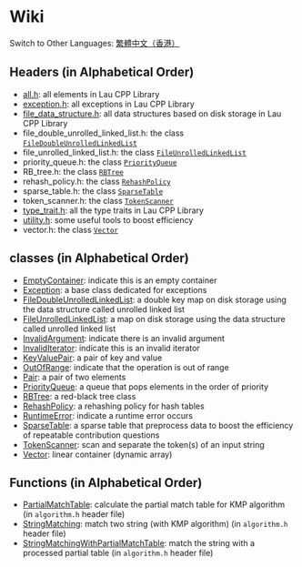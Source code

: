 # Wiki

Switch to Other Languages: [繁體中文（香港）](wiki_main_zh.md)

## Headers (in Alphabetical Order)
- [all.h](wiki/all_en.md): all elements in Lau CPP Library
- [exception.h](wiki/exception_en.md): all exceptions in Lau CPP Library
- [file_data_structure.h](wiki/file_data_structure_en.md): all data
  structures based on disk storage in Lau CPP Library
- file_double_unrolled_linked_list.h: the class
  [`FileDoubleUnrolledLinkedList`](wiki/file_double_unrolled_linked_list_en.md)
- file_unrolled_linked_list.h: the class
  [`FileUnrolledLinkedList`](wiki/file_unrolled_linked_list_en.md)
- priority_queue.h: the class [`PriorityQueue`](wiki/priority_queue_en.md)
- RB_tree.h: the class [`RBTree`](wiki/RB_tree_en.md)
- rehash_policy.h: the class [`RehashPolicy`](wiki/rehash_policy_en.md)
- sparse_table.h: the class [`SparseTable`](wiki/sparse_table_en.md)
- token_scanner.h: the class [`TokenScanner`](wiki/token_scanner_en.md)
- [type_trait.h](wiki/type_trait_en.md): all the type traits in Lau CPP Library
- [utility.h](wiki/utility_en.md): some useful tools to boost efficiency
- vector.h: the class [`Vector`](wiki/vector_en.md)

## classes (in Alphabetical Order)
- [EmptyContainer](wiki/exception_en.md): indicate this is an empty container
- [Exception](wiki/exception_en.md): a base class dedicated for exceptions
- [FileDoubleUnrolledLinkedList](wiki/file_double_unrolled_linked_list_en.md):
  a double key map on disk storage using the data structure called unrolled
  linked list
- [FileUnrolledLinkedList](wiki/file_unrolled_linked_list_en.md):
  a map on disk storage using the data structure called unrolled linked list
- [InvalidArgument](wiki/exception_en.md): indicate there is an invalid argument
- [InvalidIterator](wiki/exception_en.md): indicate this is an invalid iterator
- [KeyValuePair](wiki/key_value_pair_en.md): a pair of key and value
- [OutOfRange](wiki/exception_en.md): indicate that the operation is out of
  range
- [Pair](wiki/pair_en.md): a pair of two elements
- [PriorityQueue](wiki/priority_queue_en.md): a queue that pops elements in the
  order of priority
- [RBTree](wiki/RB_tree_en.md): a red-black tree class
- [RehashPolicy](wiki/rehash_policy_en.md): a rehashing policy for hash tables
- [RuntimeError](wiki/exception_en.md): indicate a runtime error occurs
- [SparseTable](wiki/sparse_table_en.md): a sparse table that preprocess data
  to boost the efficiency of repeatable contribution questions
- [TokenScanner](wiki/token_scanner_en.md): scan and separate the token(s) of
  an input string
- [Vector](wiki/vector_en.md): linear container (dynamic array)

## Functions (in Alphabetical Order)
- [PartialMatchTable](wiki/algorithm_en.md): calculate the partial match table
  for KMP algorithm (in `algorithm.h` header file)
- [StringMatching](wiki/algorithm_en.md): match two string (with KMP algorithm)
  (in `algorithm.h` header file)
- [StringMatchingWithPartialMatchTable](wiki/algorithm_en.md):
  match the string with a processed partial table (in `algorithm.h` header file)

